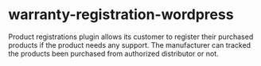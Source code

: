 # warranty-registration-wordpress
Product registrations plugin allows its customer to register their purchased products if the product needs any support. The manufacturer can tracked the products been purchased from authorized distributor or not.
